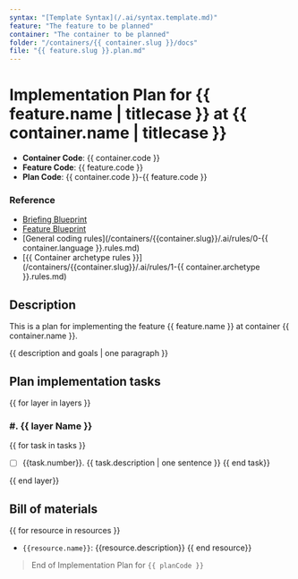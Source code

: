 ```yaml
---
syntax: "[Template Syntax](/.ai/syntax.template.md)"
feature: "The feature to be planned"
container: "The container to be planned"
folder: "/containers/{{ container.slug }}/docs"
file: "{{ feature.slug }}.plan.md"
---
```


# Implementation Plan for {{ feature.name | titlecase }} at {{ container.name | titlecase }}

- **Container Code**: {{ container.code }}
- **Feature Code**: {{ feature.code }}
- **Plan Code**: {{ container.code }}-{{ feature.code }}

<!--
  No code will be generated at this point. Just the steps for generating it.
-->

### Reference

- [Briefing Blueprint](/docs/briefing.blueprint.md)
- [Feature Blueprint](/docs/{{feature.slug}}.blueprint.md)
- [General coding rules](/containers/{{container.slug}}/.ai/rules/0-{{ container.language }}.rules.md)  
- [{{ Container archetype rules }}](/containers/{{container.slug}}/.ai/rules/1-{{ container.archetype }}.rules.md)

<!--
  Read this documents to understand the feature and the container.
  Be sure to read the archetype rules to fully understand:
  - The language and framework used
  - The layers of the container
  - The architecture of the container
-->
## Description  

This is a plan for implementing the feature {{ feature.name }} at container {{ container.name }}.

{{ description and goals | one paragraph }}

## Plan implementation tasks

<!--
Think about the implementation tasks at each layer bottom up.
At this level, the tasks are not detailed. Just the high level steps to be done.
Elaborate two or three different approaches and choose the simplest one.
Add a correlative number for the task, ex: 1, 2
-->

{{ for layer in layers }}

### #. {{ layer Name }}

<!--
  Generate a list of tasks to be done at this layer
-->
{{ for task in tasks }}
- [ ] {{task.number}}. {{ task.description | one sentence }}
{{ end task}}

<!--
  Refine the tasks list at this layer, looking for inconsistencies and dependencies.
  Change numbering to reflect the new order
-->

{{ end layer}}

<!--
  Refine all the generated tasks list looking for potential invalid layer dependencies.
  Change numbering to reflect the new order.
  Ensure numbers are correlative and sequential from the beginning of the list. No restarting at every layer.
-->

## Bill of materials

<!--
Think about the resources needed to implement the feature.
A resource can be :
  - an external dependency
  - configuration or environment files
  - any other data file or service
-->

{{ for resource in resources }}
- `{{resource.name}}`: {{resource.description}}
{{ end resource}}

> End of Implementation Plan for `{{ planCode }}`